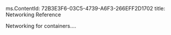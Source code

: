 ms.ContentId: 72B3E3F6-03C5-4739-A6F3-266EFF2D1702
title: Networking Reference


Networking for containers....